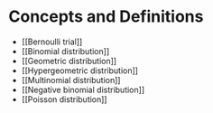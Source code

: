 # Concepts and Definitions

- [[Bernoulli trial]]
- [[Binomial distribution]]
- [[Geometric distribution]]
- [[Hypergeometric distribution]]
- [[Multinomial distribution]]
- [[Negative binomial distribution]]
- [[Poisson distribution]]


